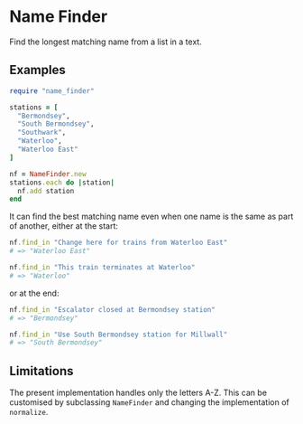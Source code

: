 # Name Finder

Find the longest matching name from a list in a text.

## Examples

```ruby
require "name_finder"

stations = [
  "Bermondsey",
  "South Bermondsey",
  "Southwark",
  "Waterloo",
  "Waterloo East"
]

nf = NameFinder.new
stations.each do |station|
  nf.add station
end
```

It can find the best matching name even when one name is the same as part of
another, either at the start:

```ruby
nf.find_in "Change here for trains from Waterloo East"
# => "Waterloo East"

nf.find_in "This train terminates at Waterloo"
# => "Waterloo"
```

or at the end:

```ruby
nf.find_in "Escalator closed at Bermondsey station"
# => "Bermondsey"

nf.find_in "Use South Bermondsey station for Millwall"
# => "South Bermondsey"
```

## Limitations

The present implementation handles only the letters A-Z. This can be customised
by subclassing `NameFinder` and changing the implementation of `normalize`.
